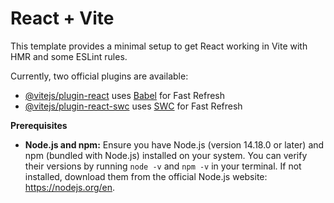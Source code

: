 # React + Vite

This template provides a minimal setup to get React working in Vite with HMR and some ESLint rules.

Currently, two official plugins are available:

- [@vitejs/plugin-react](https://github.com/vitejs/vite-plugin-react/blob/main/packages/plugin-react/README.md) uses [Babel](https://babeljs.io/) for Fast Refresh
- [@vitejs/plugin-react-swc](https://github.com/vitejs/vite-plugin-react-swc) uses [SWC](https://swc.rs/) for Fast Refresh

**Prerequisites**

- **Node.js and npm:** Ensure you have Node.js (version 14.18.0 or later) and npm (bundled with Node.js) installed on your system. You can verify their versions by running `node -v` and `npm -v` in your terminal. If not installed, download them from the official Node.js website: https://nodejs.org/en.
